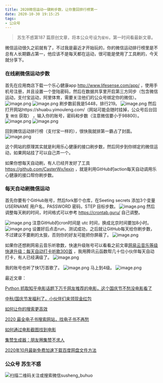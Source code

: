 ```yaml
---
title: 2020微信运动一键刷步数，让你重回排行榜第一
date: 2020-10-30 19:15:25
tags:
- 公众号
---
```

> 苏生不惑第187 篇原创文章，将本公众号设为`星标`，第一时间看最新文章。

微信运动很久之前就有了，不过我是最近才开始玩的，你的微信运动排行榜里是不总有人长期霸占第一，他应该不是每天都在运动，很可能是使用了工具刷的，今天就分享下。

### 在线刷微信运动步数
首先在应用商店下载一个乐心健康app  http://www.lifesense.com/app/ ，使用手机号注册，并且设置一个登陆密码，然后在数据共享里开启第三方同步（包含微信运动，支付宝运动，阿里体育，需要关注他们的公众号绑定你的微信）。
![image.png](https://upload-images.jianshu.io/upload_images/23152173-235f8a7900a255a0.png?imageMogr2/auto-orient/strip%7CimageView2/2/w/1240)
![image.png](https://upload-images.jianshu.io/upload_images/23152173-e0d01dcb8904cb2c.png?imageMogr2/auto-orient/strip%7CimageView2/2/w/1240)
刷步数前我是5448，排行219。
![image.png](https://upload-images.jianshu.io/upload_images/23152173-6d6e2b7d1f90e698.png?imageMogr2/auto-orient/strip%7CimageView2/2/w/1240)
然后打开网站https://shuabu.yimouleng.com/（网站可能会随时挂掉，公众号后台回复 `微信` 获取） ，输入你的账号，密码和步数（注意微信要小于98800）。
![image.png](https://upload-images.jianshu.io/upload_images/23152173-e86da54753682fee.png?imageMogr2/auto-orient/strip%7CimageView2/2/w/1240)
 ![image.png](https://upload-images.jianshu.io/upload_images/23152173-4c84c7dfb0256034.png?imageMogr2/auto-orient/strip%7CimageView2/2/w/1240)

回到微信运动排行榜（支付宝一样的），很快我就排第一霸占了封面。
![image.png](https://upload-images.jianshu.io/upload_images/23152173-7fe3abbc584804fb.png?imageMogr2/auto-orient/strip%7CimageView2/2/w/1240)

这个网站的原理其实就是利用乐心健康的接口刷步数，然后同步到你绑定的微信运动，如果网站挂了可以自己弄一个。

如果你想每天自动刷，有人已经开发好了工具 https://github.com/CasterWx/lexin  ，就是利用GitHub的action每天自动调用乐心健康的接口帮你刷步数。


### 每天自动刷微信运动
首先你要有个GitHub账号，然后fork那个仓库，在Seeting secrets 添加3个变量USERNAME 用户名，PASSWORD 密码，STEP 目标步数。
![image.png](https://upload-images.jianshu.io/upload_images/23152173-da2e7c90fba99d5a.png?imageMogr2/auto-orient/strip%7CimageView2/2/w/1240)
 然后调整每天刷的时间，时间格式可以参考 https://crontab.guru/  自己调整。

![image.png](https://upload-images.jianshu.io/upload_images/23152173-4d369b5afefbbb3d.png?imageMogr2/auto-orient/strip%7CimageView2/2/w/1240)
注意GitHub的cron时间是 utc 时间，换成北京时间要加8小时。
![image.png](https://upload-images.jianshu.io/upload_images/23152173-ee326cfe16acc2b1.png?imageMogr2/auto-orient/strip%7CimageView2/2/w/1240)
设置好后点击run，测试成功，之后就让GitHub每天给你刷步数，不过建议不要刷的太狠，否则你的好友可能把你屏蔽了。
![image.png](https://upload-images.jianshu.io/upload_images/23152173-bf5060e104d9b455.png?imageMogr2/auto-orient/strip%7CimageView2/2/w/1240)

如果你还想刷网易云音乐听歌数，快速升级账号可以看看之前文章[网易云音乐等级快速升级：每天自动打卡听歌300首](https://mp.weixin.qq.com/s/0EbycloxlbwRQkhViL8sVA) ，我用腾讯云函数帮几十位小伙伴每天自动打卡，有人已经满级了。
![image.png](https://upload-images.jianshu.io/upload_images/23152173-a4b356db75d1a745.png?imageMogr2/auto-orient/strip%7CimageView2/2/w/1240)

我的账号也听了快1万首歌了。
![image.png](https://upload-images.jianshu.io/upload_images/23152173-790cfd640761787f.png?imageMogr2/auto-orient/strip%7CimageView2/2/w/1240)
马上到4级。
![image.png](https://upload-images.jianshu.io/upload_images/23152173-61c45007dad45c06.png?imageMogr2/auto-orient/strip%7CimageView2/2/w/1240)


最近文章：

[Python 抓取知乎电影话题下万千网友推荐的电影，这个国庆节不愁没电影看了](https://mp.weixin.qq.com/s/DwFv-Ry680gdT1yQAJ-u8g)

[中秋/国庆节发福利了，小伙伴们来领现金红包](https://mp.weixin.qq.com/s/5G4JSV80a50yiD2GruXd5Q)

[如何让你的搜索更高效](https://mp.weixin.qq.com/s/KLRcXA0Z8OlnInwV73n2rQ)

[2020 最全电子书搜索网站，找电子书不再愁](https://mp.weixin.qq.com/s/pt0hCthceThMZVU0Ht89AA)

[如何通过电影截图找到电影 ](https://mp.weixin.qq.com/s/8MIGBAa3vXGUd8s5xGzIDA)

[集赞生成器：朋友圈集赞不求人](https://mp.weixin.qq.com/s/Zjhap47PGpIhQi79gkekCg)

[2020年10月最新免费加速下载百度网盘文件方法](https://mp.weixin.qq.com/s/3tpmlHua_CFIFSjMhpZjuQ)
 
### 公众号 苏生不惑
 ![扫描二维码关注或搜索微信susheng_buhuo](https://upload-images.jianshu.io/upload_images/17817191-6e0079f95d4c0338.jpg?imageMogr2/auto-orient/strip%7CimageView2/2/w/1240)